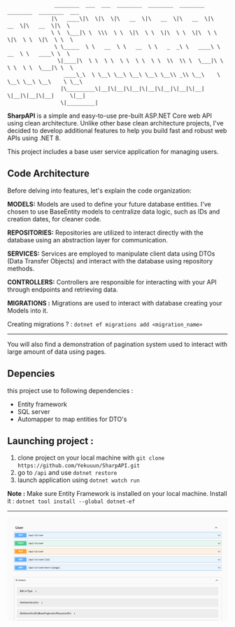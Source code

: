 ```                
               ________  ___  ___  ________  ________  ________  ________  ________  ___     
              |\   ____\|\  \|\  \|\   __  \|\   __  \|\   __  \|\   __  \|\   __  \|\  \    
              \ \  \___|\ \  \\\  \ \  \|\  \ \  \|\  \ \  \|\  \ \  \|\  \ \  \|\  \ \  \   
               \ \_____  \ \   __  \ \   __  \ \   _  _\ \   ____\ \   __  \ \   ____\ \  \  
                \|____|\  \ \  \ \  \ \  \ \  \ \  \\  \\ \  \___|\ \  \ \  \ \  \___|\ \  \ 
                  ____\_\  \ \__\ \__\ \__\ \__\ \__\\ _\\ \__\    \ \__\ \__\ \__\    \ \__\
                 |\_________\|__|\|__|\|__|\|__|\|__|\|__|\|__|     \|__|\|__|\|__|     \|__|
                 \|_________|                                                                
```


**SharpAPI** is a simple and easy-to-use pre-built ASP.NET Core web API using clean architecture. Unlike other base clean architecture projects, I've decided to develop additional features to help you build fast and robust web APIs using .NET 8.

This project includes a base user service application for managing users.

## Code Architecture
Before delving into features, let's explain the code organization:

**MODELS:**
Models are used to define your future database entities. I've chosen to use BaseEntity models to centralize data logic, such as IDs and creation dates, for cleaner code.

**REPOSITORIES:**
Repositories are utilized to interact directly with the database using an abstraction layer for communication.

**SERVICES:**
Services are employed to manipulate client data using DTOs (Data Transfer Objects) and interact with the database using repository methods.

**CONTROLLERS:**
Controllers are responsible for interacting with your API through endpoints and retrieving data.

**MIGRATIONS :**
Migrations are used to interact with database creating your Models into it.

Creating migrations ? : `dotnet ef migrations add <migration_name>`

---

You will also find a demonstration of pagination system used to interact with large amount of data using pages.

## Depencies 
this project use to following dependencies :
- Entity framework
- SQL server
- Automapper to map entities for DTO's

## Launching project : 
1. clone project on your local machine with `git clone https://github.com/Yekuuun/SharpAPI.git`
2. go to `/api` and use `dotnet restore`
3. launch application using `dotnet watch run`

**Note :**
Make sure Entity Framework is installed on your local machine. Install it :
`dotnet tool install --global dotnet-ef`

---

<img
  src="https://github.com/Yekuuun/SharpAPI/blob/main/src/dotnet-api-swagger.png?raw=true"
  alt="DebugInfo" />


